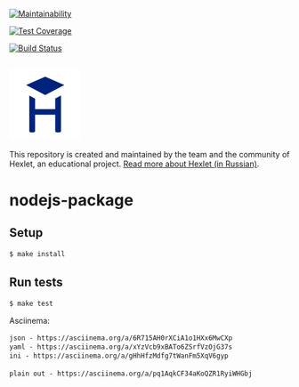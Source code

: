 [![Maintainability](https://api.codeclimate.com/v1/badges/7f0846eefd8f257b5f66/maintainability)](https://codeclimate.com/github/nikolaenkoOleg/frontend-project-lvl2/maintainability)

[![Test Coverage](https://api.codeclimate.com/v1/badges/7f0846eefd8f257b5f66/test_coverage)](https://codeclimate.com/github/nikolaenkoOleg/frontend-project-lvl2/test_coverage)

[![Build Status](https://travis-ci.org/nikolaenkoOleg/frontend-project-lvl2.svg?branch=master)](https://travis-ci.org/nikolaenkoOleg/frontend-project-lvl2)


##
[![Hexlet Ltd. logo](https://raw.githubusercontent.com/Hexlet/hexletguides.github.io/master/images/hexlet_logo128.png)](https://ru.hexlet.io/pages/about?utm_source=github&utm_medium=link&utm_campaign=nodejs-package)

This repository is created and maintained by the team and the community of Hexlet, an educational project. [Read more about Hexlet (in Russian)](https://ru.hexlet.io/pages/about?utm_source=github&utm_medium=link&utm_campaign=nodejs-package).
##

# nodejs-package

## Setup

```sh
$ make install
```

## Run tests

```sh
$ make test
```
Asciinema:

```
json - https://asciinema.org/a/6R715AH0rXCiA1o1HXx6MwCXp
yaml - https://asciinema.org/a/xYzVcb9xBATo6ZSrfVzOjG37s
ini - https://asciinema.org/a/gHhHfzMdfg7tWanFm5XqV6gyp

plain out - https://asciinema.org/a/pq1AqkCF34aKoQZR1RyiWHGbj
```